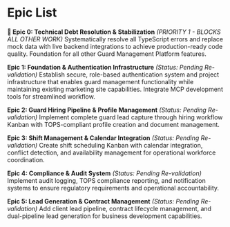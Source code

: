 # Epic List

**🚨 Epic 0: Technical Debt Resolution & Stabilization** *(PRIORITY 1 - BLOCKS ALL OTHER WORK)*
Systematically resolve all TypeScript errors and replace mock data with live backend integrations to achieve production-ready code quality. Foundation for all other Guard Management Platform features.

**Epic 1: Foundation & Authentication Infrastructure** *(Status: Pending Re-validation)*
Establish secure, role-based authentication system and project infrastructure that enables guard management functionality while maintaining existing marketing site capabilities. Integrate MCP development tools for streamlined workflow.

**Epic 2: Guard Hiring Pipeline & Profile Management** *(Status: Pending Re-validation)*
Implement complete guard lead capture through hiring workflow Kanban with TOPS-compliant profile creation and document management.

**Epic 3: Shift Management & Calendar Integration** *(Status: Pending Re-validation)*
Create shift scheduling Kanban with calendar integration, conflict detection, and availability management for operational workforce coordination.

**Epic 4: Compliance & Audit System** *(Status: Pending Re-validation)*
Implement audit logging, TOPS compliance reporting, and notification systems to ensure regulatory requirements and operational accountability.

**Epic 5: Lead Generation & Contract Management** *(Status: Pending Re-validation)*
Add client lead pipeline, contract lifecycle management, and dual-pipeline lead generation for business development capabilities.
